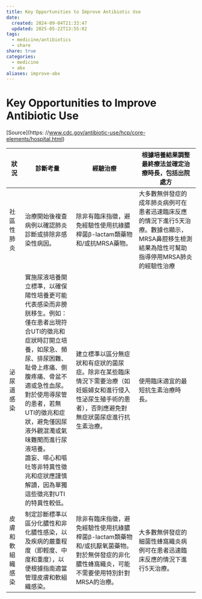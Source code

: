 ```yaml
---
title: Key Opportunities to Improve Antibiotic Use
date:
  created: 2024-09-04T21:33:47
  updated: 2025-05-22T13:55:02
tags:
  - medicine/antibiotics
  - share
share: true
categories:
  - medicine
  - abx
aliases: improve-abx
---
```

# Key Opportunities to Improve Antibiotic Use  
  
[Source](https: //www.cdc.gov/antibiotic-use/hcp/core-elements/hospital.html)  
  
| 狀況       | 診斷考量                                                                                                                                                                                              | 經驗治療                                                                         | 根據培養結果調整最終療法並確定治療時長，包括出院處方                                                  |  
| -------- | ------------------------------------------------------------------------------------------------------------------------------------------------------------------------------------------------- | ---------------------------------------------------------------------------- | --------------------------------------------------------------------------- |  
| 社區性肺炎    | 治療開始後複查病例以確認肺炎診斷或排除非感染性病因。                                                                                                                                                                        | 除非有臨床指徵，避免經驗性使用抗綠膿桿菌β-lactam類藥物和/或抗MRSA藥物。                                   | 大多數無併發症的成年肺炎病例可在患者迅速臨床反應的情況下進行5天治療。數據也顯示，MRSA鼻腔移生檢測結果為陰性可幫助指導停用MRSA肺炎的經驗性治療 |  
| 泌尿道感染    | 實施尿液培養開立標準，以確保陽性培養更可能代表感染而非膀胱移生。例如：<br>僅在患者出現符合UTI的徵兆和症狀時訂開立培養，如尿急、頻尿、排尿困難、耻骨上疼痛、側腹疼痛、骨盆不適或急性血尿。<br>對於使用導尿管的患者，若無UTI的徵兆和症狀，避免僅因尿液外觀混濁或氣味難聞而進行尿液培養。<br>譫妄、噁心和嘔吐等非特異性徵兆和症狀應謹慎解讀，因為單獨這些徵兆對UTI的特異性較低。 | 建立標準以區分無症狀和有症狀的菌尿症。除非在某些臨床情況下需要治療（如妊娠婦女和進行侵入性泌尿生殖手術的患者），否則應避免對無症狀菌尿症進行抗生素治療。 | 使用臨床適宜的最短抗生素治療時長。                                                           |  
| 皮膚和軟組織感染 | 制定診斷標準以區分化膿性和非化膿性感染，以及疾病的嚴重程度（即輕度、中度和重度），以便根據指南適當管理皮膚和軟組織感染。                                                                                                                                      | 除非有臨床指徵，避免經驗性使用抗綠膿桿菌β-lactam類藥物和/或抗厭氧菌藥物。對於無併發症的非化膿性蜂窩織炎，可能不需要使用特別針對MRSA的治療。 | 大多數無併發症的細菌性蜂窩織炎病例可在患者迅速臨床反應的情況下進行5天治療。                                      |  
